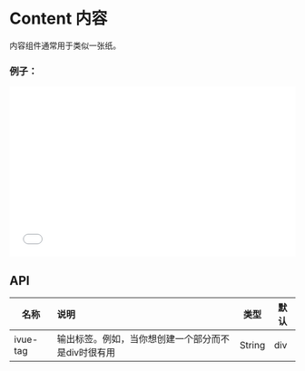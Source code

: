 # Content 内容

内容组件通常用于类似一张纸。

### 例子：

<iframe width="100%" height="300" src="//jsfiddle.net/qq282126990/4k5uzgjh/embedded/result,html,css,js/" allowfullscreen="allowfullscreen" allowpaymentrequest frameborder="0"></iframe>

## API

| 名称    | 说明                                                | 类型   | 默认 |
| ------- | :-------------------------------------------------- | ------ | ---- |
| ivue-tag | 输出标签。例如，当你想创建一个部分而不是div时很有用 | String | div  |

